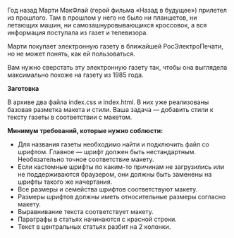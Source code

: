 Год назад Марти МакФлай (герой фильма «Назад в будущее») прилетел из прошлого. Там в прошлом у него не было ни планшетов, ни летающих машин, ни самозашнуровывающихся кроссовок, а вся информация поступала из газет и телевизора.

Марти покупает электронную газету в ближайшей РосЭлектроПечати, но не может понять, как ей пользоваться.

Вам нужно сверстать эту электронную газету так, чтобы она выглядела максимально похоже на газету из 1985 года.

**Заготовка**

В архиве два файла index.css и index.html. В них уже реализованы базовая разметка макета и стили. Ваша задача — добавить стили к тексту газеты в соответствии с макетом.

**Минимум требований, которые нужно соблюсти:**

-   Для названия газеты необходимо найти и подключить файл со шрифтом. Главное — шрифт должен быть нестандартным. Необязательно точное соответствие макету.
-   Если кастомные шрифты по каким-то причинам не загрузились или не поддерживаются браузером, они должны быть заменены на шрифты такого же начертания.
-   Все размеры и семейства шрифтов соответствуют макету.
-   Размеры шрифтов должны иметь относительные размеры согласно макету.
-   Выравнивание текста соответствует макету.
-   Параграфы в статьях начинаются с красной строки.
-   Текст в центральных статьях разбит на 2 колонки.